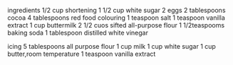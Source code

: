 ingredients
1/2 cup shortening
1 1/2  cup white sugar
2 eggs
2 tablespoons cocoa
4 tablespoons red food colouring
1 teaspoon salt
1 teaspoon vanilla extract
1 cup buttermilk
2 1/2 cuos sifted all-purpose flour
1 1/2teaspooms baking soda
1 tablespoon distilled white vinegar

icing
5 tablespoons all purpose flour
1 cup milk
1 cup white sugar
1 cup butter,room temperature
1 teaspoon vanilla extract

